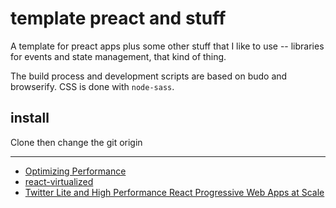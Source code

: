 # template preact and stuff
A template for preact apps plus some other stuff that I like to use -- libraries for events and state management, that kind of thing.

The build process and development scripts are based on budo and browserify. CSS is done with `node-sass`.

## install
Clone then change the git origin

-----------------------------------------------

* [Optimizing Performance](https://reactjs.org/docs/optimizing-performance.html)
* [react-virtualized](https://github.com/bvaughn/react-virtualized)
* [Twitter Lite and High Performance React Progressive Web Apps at Scale](https://medium.com/@paularmstrong/twitter-lite-and-high-performance-react-progressive-web-apps-at-scale-d28a00e780a3)


